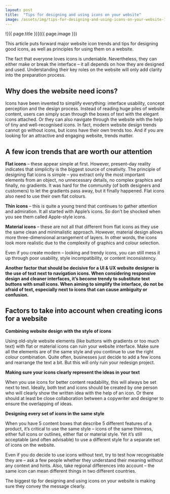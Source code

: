 ```yaml
---
layout: post
title:  "Tips for designing and using icons on your website"
image: /assets/img/tips-for-designing-and-using-icons-on-your-website-1.jpg
---
```


![{{ page.title }}]({{ page.image }})

This article puts forward major website icon trends and tips for designing good icons, as well as principles for using them on a website.

The fact that everyone loves icons is undeniable. Nevertheless, they can either make or break the interface – it all depends on how they are designed and used. Understanding their key roles on the website will only add clarity into the preparation process. 

## Why does the website need icons?
Icons have been invented to simplify everything: interface usability, concept perception and the design process. Instead of reading huge piles of website content, users can simply scan through the boxes of text with the elegant icons attached. Or they can also navigate through the website with the help of tiny and well-recognised icons. In fact, modern website design trends cannot go without icons, but icons have their own trends too. And if you are looking for an attractive and engaging website, trends matter.

## A few icon trends that are worth our attention
**Flat icons** – these appear simple at first. However, present-day reality indicates that simplicity is the biggest source of creativity. The principle of designing flat icons is simple – you extract only the most important elements from an object, no unnecessary details, no complex graphics and finally, no gradients. It was hard for the community (of both designers and customers) to let the gradients pass away, but it finally happened. Flat icons also need to use their own flat colours.

**Thin icons** – this is quite a young trend that continues to gather attention and admiration. It all started with Apple’s icons. So don’t be shocked when you see them called Apple-style icons.

**Material icons** – these are not all that different from flat icons as they use the same clean and minimalistic approach. However, material design allows more three-dimensional arrangement of layers. In other words, the icons look more realistic due to the complexity of graphics and colour selection.

Even if you create modern – looking and trendy icons, you can still mess it up through poor usability, style incompatibility, or content inconsistency. 

**Another factor that should be decisive for a UI & UX website designer is the use of text next to navigation icons. When considering responsive design and cleaner interfaces, it’s become trendy to substitute text buttons with small icons. When aiming to simplify the interface, do not be afraid of text, especially next to icons that can cause ambiguity or confusion.**

## Factors to take into account when creating icons for a website
**Combining website design with the style of icons**

Using old-style website elements (like buttons with gradients or too much text) with flat or material icons can ruin your website interface. Make sure all the elements are of the same style and you continue to use the right colour combination. Quite often, businesses just decide to add a few icons and rearrange the text a bit. But this will only ruin your redesign project.

**Making sure your icons clearly represent the ideas in your text**

When you use icons for better content readability, this will always be set next to text. Ideally, both text and icons should be created by one person who will clearly show the written idea with the help of an icon. Or there should at least be close collaboration between a copywriter and designer to ensure the overlapping of ideas.

**Designing every set of icons in the same style**

When you have 5 content boxes that describe 5 different features of a product, it’s critical to use the same style – icons of the same thinness, either full icons or outlines, either flat or material style. Yet it’s still acceptable (and often advisable) to use a different style for a separate set of icons on the website.

Even if you do decide to use icons without text, try to test how recognisable they are – ask a few people whether they understand their meaning without any context and hints. Also, take regional differences into account – the same icon can mean different things in two different countries.

The biggest tip for designing and using icons on your website is making sure they convey the message clearly.
